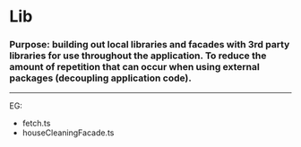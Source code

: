 # Lib

### Purpose: building out local libraries and facades with 3rd party libraries for use throughout the application. To reduce the amount of repetition that can occur when using external packages (decoupling application code).
___
EG:
- fetch.ts
- houseCleaningFacade.ts

